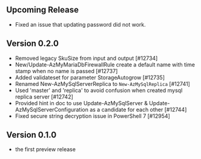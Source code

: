 <!--
    Please leave this section at the top of the change log.

    Changes for the upcoming release should go under the section titled "Upcoming Release", and should adhere to the following format:

    ## Upcoming Release
    * Overview of change #1
        - Additional information about change #1
    * Overview of change #2
        - Additional information about change #2
        - Additional information about change #2
    * Overview of change #3
    * Overview of change #4
        - Additional information about change #4

    ## YYYY.MM.DD - Version X.Y.Z (Previous Release)
    * Overview of change #1
        - Additional information about change #1
-->
## Upcoming Release
* Fixed an issue that updating password did not work.

## Version 0.2.0
* Removed legacy SkuSize from input and output [#12734]
* New/Update-AzMyMariaDbFirewallRule create a default name with time stamp when no name is passed [#12737]
* Added validateset for parameter StorageAutogrow [#12735]
* Renamed New-AzMySqlServerReplica to `New-AzMySqlReplica` [#12741]
* Used 'master' and 'replica' to avoid confusion when created mysql replica server [#12742]
* Provided hint in doc to use Update-AzMySqlServer & Update-AzMySqlServerConfiguration as a candidate for each other [#12744]
* Fixed secure string decryption issue in PowerShell 7 [#12954]

## Version 0.1.0
* the first preview release
